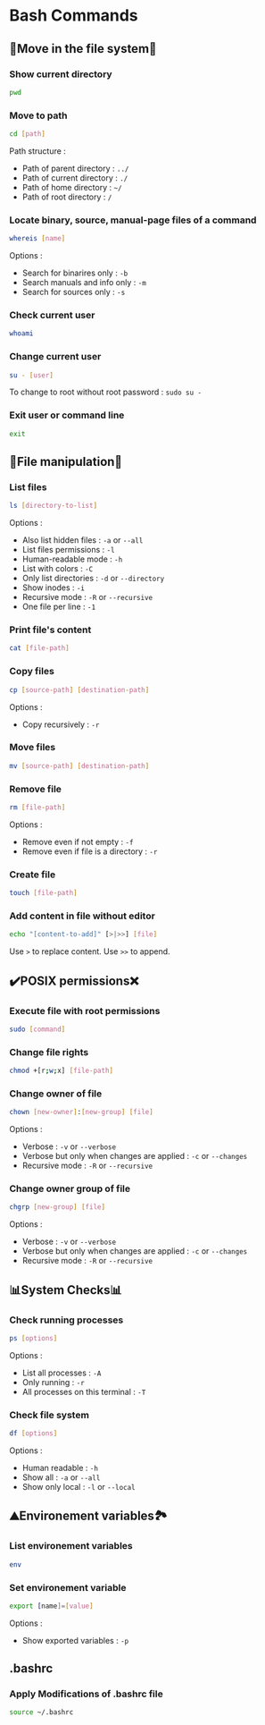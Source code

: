 # Bash Commands

## 📂Move in the file system📂

### Show current directory

```bash
pwd
```

### Move to path

```bash
cd [path]
```

Path structure :

- Path of parent directory : ``../``
- Path of current directory : ``./``
- Path of home directory : ``~/``
- Path of root directory : ``/``

### Locate binary, source, manual-page files of a command

```bash
whereis [name]
```

Options :

- Search for binarires only : ``-b``
- Search manuals and info  only : ``-m``
- Search for sources only : ``-s``

### Check current user

```bash
whoami
```

### Change current user

```bash
su - [user]
```

To change to root without root password : ``sudo su -``

### Exit user or command line

```bash
exit
```

## 📝File manipulation📝

### List files

```bash
ls [directory-to-list]
```

Options :

- Also list hidden files : ``-a`` or ``--all``
- List files permissions : ``-l``
- Human-readable mode : ``-h``
- List with colors : ``-C``
- Only list directories : ``-d`` or ``--directory``
- Show inodes : ``-i``
- Recursive mode : ``-R`` or ``--recursive``
- One file per line : ``-1``

### Print file's content

```bash
cat [file-path]
```

### Copy files

```bash
cp [source-path] [destination-path]
```

Options :

- Copy recursively : ``-r``

### Move files

```bash
mv [source-path] [destination-path]
```

### Remove file

```bash
rm [file-path]
```

Options :

- Remove even if not empty : ``-f``
- Remove even if file is a directory : ``-r``

### Create file

```bash
touch [file-path]
```

### Add content in file without editor

```bash
echo "[content-to-add]" [>|>>] [file]
```

Use ``>`` to replace content.
Use ``>>`` to append.

## ✔️POSIX permissions❌

### Execute file with root permissions

```bash
sudo [command]
```

### Change file rights

```bash
chmod +[r;w;x] [file-path]
```

### Change owner of file

```bash
chown [new-owner]:[new-group] [file]
```

Options :

- Verbose : ``-v`` or ``--verbose``
- Verbose but only when changes are applied : ``-c`` or ``--changes``
- Recursive mode : ``-R`` or ``--recursive``

### Change owner group of file

```bash
chgrp [new-group] [file]
```

Options :

- Verbose : ``-v`` or ``--verbose``
- Verbose but only when changes are applied : ``-c`` or ``--changes``
- Recursive mode : ``-R`` or ``--recursive``

## 📊System Checks📊

### Check running processes

```bash
ps [options]
```

Options :

- List all processes : ``-A``
- Only running : ``-r``
- All processes on this terminal : ``-T``

### Check file system

```bash
df [options]
```

Options :

- Human readable : ``-h``
- Show all : ``-a`` or ``--all``
- Show only local : ``-l`` or ``--local``

## ⛰️Environement variables🏞️

### List environement variables

```bash
env
```

### Set environement variable

```bash
export [name]=[value]
```

Options :

- Show exported variables : ``-p``

## .bashrc

### Apply Modifications of .bashrc file

```bash
source ~/.bashrc
```